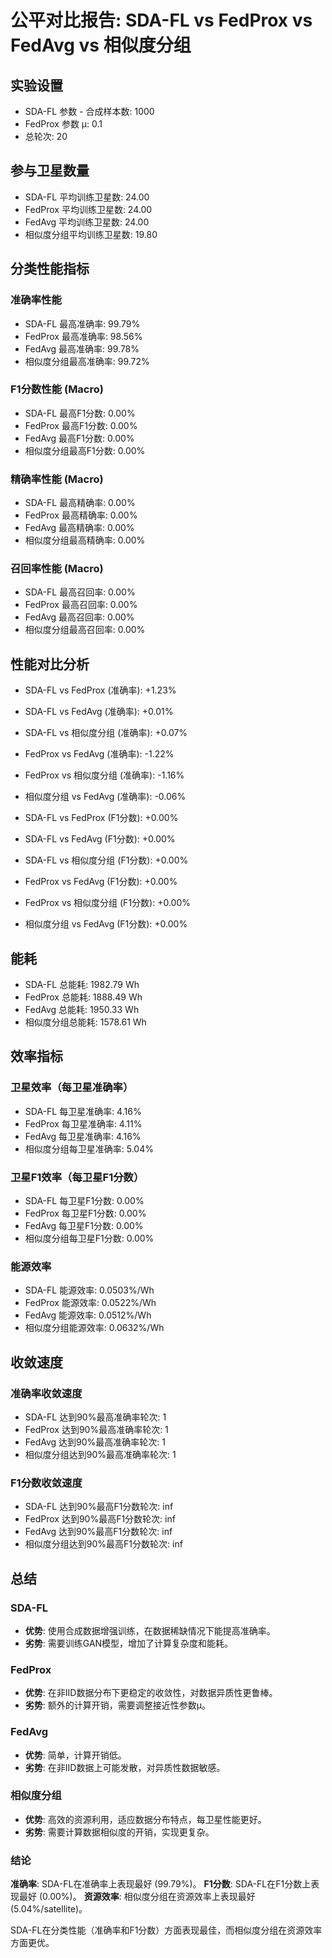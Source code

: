 # 公平对比报告: SDA-FL vs FedProx vs FedAvg vs 相似度分组

## 实验设置
- SDA-FL 参数 - 合成样本数: 1000
- FedProx 参数 μ: 0.1
- 总轮次: 20

## 参与卫星数量
- SDA-FL 平均训练卫星数: 24.00
- FedProx 平均训练卫星数: 24.00
- FedAvg 平均训练卫星数: 24.00
- 相似度分组平均训练卫星数: 19.80

## 分类性能指标
### 准确率性能
- SDA-FL 最高准确率: 99.79%
- FedProx 最高准确率: 98.56%
- FedAvg 最高准确率: 99.78%
- 相似度分组最高准确率: 99.72%

### F1分数性能 (Macro)
- SDA-FL 最高F1分数: 0.00%
- FedProx 最高F1分数: 0.00%
- FedAvg 最高F1分数: 0.00%
- 相似度分组最高F1分数: 0.00%

### 精确率性能 (Macro)
- SDA-FL 最高精确率: 0.00%
- FedProx 最高精确率: 0.00%
- FedAvg 最高精确率: 0.00%
- 相似度分组最高精确率: 0.00%

### 召回率性能 (Macro)
- SDA-FL 最高召回率: 0.00%
- FedProx 最高召回率: 0.00%
- FedAvg 最高召回率: 0.00%
- 相似度分组最高召回率: 0.00%

## 性能对比分析
- SDA-FL vs FedProx (准确率): +1.23%
- SDA-FL vs FedAvg (准确率): +0.01%
- SDA-FL vs 相似度分组 (准确率): +0.07%
- FedProx vs FedAvg (准确率): -1.22%
- FedProx vs 相似度分组 (准确率): -1.16%
- 相似度分组 vs FedAvg (准确率): -0.06%

- SDA-FL vs FedProx (F1分数): +0.00%
- SDA-FL vs FedAvg (F1分数): +0.00%
- SDA-FL vs 相似度分组 (F1分数): +0.00%
- FedProx vs FedAvg (F1分数): +0.00%
- FedProx vs 相似度分组 (F1分数): +0.00%
- 相似度分组 vs FedAvg (F1分数): +0.00%

## 能耗
- SDA-FL 总能耗: 1982.79 Wh
- FedProx 总能耗: 1888.49 Wh
- FedAvg 总能耗: 1950.33 Wh
- 相似度分组总能耗: 1578.61 Wh

## 效率指标
### 卫星效率（每卫星准确率）
- SDA-FL 每卫星准确率: 4.16%
- FedProx 每卫星准确率: 4.11%
- FedAvg 每卫星准确率: 4.16%
- 相似度分组每卫星准确率: 5.04%

### 卫星F1效率（每卫星F1分数）
- SDA-FL 每卫星F1分数: 0.00%
- FedProx 每卫星F1分数: 0.00%
- FedAvg 每卫星F1分数: 0.00%
- 相似度分组每卫星F1分数: 0.00%

### 能源效率
- SDA-FL 能源效率: 0.0503%/Wh
- FedProx 能源效率: 0.0522%/Wh
- FedAvg 能源效率: 0.0512%/Wh
- 相似度分组能源效率: 0.0632%/Wh

## 收敛速度
### 准确率收敛速度
- SDA-FL 达到90%最高准确率轮次: 1
- FedProx 达到90%最高准确率轮次: 1
- FedAvg 达到90%最高准确率轮次: 1
- 相似度分组达到90%最高准确率轮次: 1

### F1分数收敛速度
- SDA-FL 达到90%最高F1分数轮次: inf
- FedProx 达到90%最高F1分数轮次: inf
- FedAvg 达到90%最高F1分数轮次: inf
- 相似度分组达到90%最高F1分数轮次: inf

## 总结
### SDA-FL
- **优势**: 使用合成数据增强训练，在数据稀缺情况下能提高准确率。
- **劣势**: 需要训练GAN模型，增加了计算复杂度和能耗。

### FedProx
- **优势**: 在非IID数据分布下更稳定的收敛性，对数据异质性更鲁棒。
- **劣势**: 额外的计算开销，需要调整接近性参数μ。

### FedAvg
- **优势**: 简单，计算开销低。
- **劣势**: 在非IID数据上可能发散，对异质性数据敏感。

### 相似度分组
- **优势**: 高效的资源利用，适应数据分布特点，每卫星性能更好。
- **劣势**: 需要计算数据相似度的开销，实现更复杂。

### 结论
**准确率**: SDA-FL在准确率上表现最好 (99.79%)。
**F1分数**: SDA-FL在F1分数上表现最好 (0.00%)。
**资源效率**: 相似度分组在资源效率上表现最好 (5.04%/satellite)。

SDA-FL在分类性能（准确率和F1分数）方面表现最佳，而相似度分组在资源效率方面更优。
